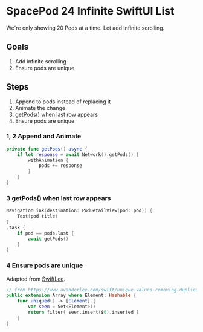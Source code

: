 # SpacePod 24 Infinite SwiftUI List

We're only showing 20 Pods at a time. Let add infinite scrolling.

## Goals

1. Add infinite scrolling
2. Ensure pods are unique

## Steps

1. Append to pods instead of replacing it
2. Animate the change
3. getPods() when last row appears
4. Ensure pods are unique

### 1, 2 Append and Animate

```swift
private func getPods() async {
    if let response = await Network().getPods() {
        withAnimation {
            pods += response
        }
    }
}
```

### 3 getPods() when last row appears

```swift
NavigationLink(destination: PodDetailView(pod: pod)) {
    Text(pod.title)
}
.task {
    if pod == pods.last {
        await getPods()
    }
}
```

### 4 Ensure pods are unique

Adapted from [SwiftLee](https://www.avanderlee.com/swift/unique-values-removing-duplicates-array/).

```swift
// from https://www.avanderlee.com/swift/unique-values-removing-duplicates-array/
public extension Array where Element: Hashable {
    func uniqued() -> [Element] {
        var seen = Set<Element>()
        return filter{ seen.insert($0).inserted }
    }
}
```
